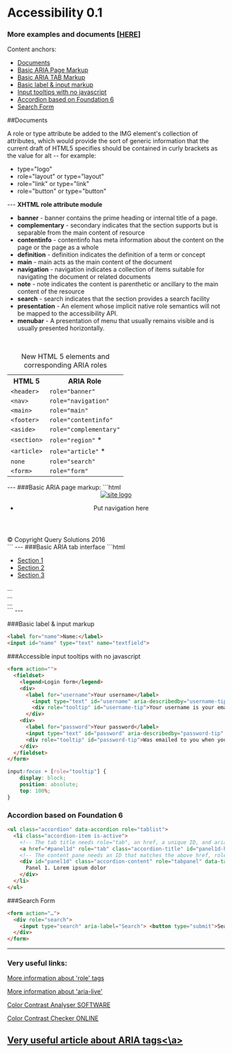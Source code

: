 # Accessibility 0.1
### More examples and documents [<a href="http://vol4ikman.github.io/accessibility/" title="Examples" target="_blank">HERE</a>]

Content anchors:
<ul>
	<li><a href="#user-content-documents">Documents</a></li>
	<li><a href="#user-content-basic-aria-page-markup">Basic ARIA Page Markup</a></li>
	<li><a href="#user-content-basic-aria-tab-interface">Basic ARIA TAB Markup</a></li>
	<li><a href="#user-content-basic-label--input-markup">Basic label & input markup</a></li>
	<li><a href="#user-content-accessible-input-tooltips-with-no-javascript">Input tooltips with no javascript</a></li>
	<li><a href="#user-content-accordion-based-on-foundation-6">Accordion based on Foundation 6</a></li>
	<li><a href="#user-content-search-form">Search Form</a></li>
</ul>

##Documents

A role or type attribute be added to the IMG element's collection of attributes, which would provide the sort of generic information that the current draft of HTML5 specifies should be contained in curly brackets as the value for alt -- for example:
<ul>
<li>type="logo"</li>
<li>role="layout" or type="layout"</li>
<li>role="link" or type="link"</li>
<li>role="button" or type="button"</li>
</ul>
---
<strong>XHTML role attribute module</strong>
<ul>
<li><strong>banner</strong> - banner contains the prime heading or internal title of a page.</li>
<li><strong>complementary</strong> - secondary indicates that the section supports but is separable from the main content of resource</li>
<li><strong>contentinfo</strong> - contentinfo has meta information about the content on the page or the page as a whole</li>
<li><strong>definition</strong> - definition indicates the definition of a term or concept</li>
<li><strong>main</strong> - main acts as the main content of the document</li>
<li><strong>navigation</strong> - navigation indicates a collection of items suitable for navigating the document or related documents</li>
<li><strong>note</strong> - note indicates the content is parenthetic or ancillary to the main content of the resource</li>
<li><strong>search</strong> - search indicates that the section provides a search facility</li>
<li><strong>presentation</strong> - An element whose implicit native role semantics will not be mapped to the accessibility API.</li>
<li><strong>menubar</strong> - A presentation of menu that usually remains visible and is usually presented horizontally.</li>
</ul>
<br/>
<table class="data">
<caption>New HTML 5 elements and  corresponding ARIA roles</caption>
  <tbody><tr>
    <th scope="col">HTML 5</th>
    <th scope="col">ARIA Role</th>
  </tr>
  <tr>
    <td><code>&lt;header&gt;</code></td>
    <td><code>role="banner"</code></td>
  </tr>
  <tr>
    <td><code>&lt;nav&gt;</code></td>
    <td><code>role="navigation"</code></td>
  </tr>
  <tr>
    <td><code>&lt;main&gt;</code></td>
    <td><code>role="main"</code></td>
  </tr>
  <tr>
    <td><code>&lt;footer&gt;</code></td>
    <td><code>role="contentinfo"</code></td>
  </tr>
  <tr>
    <td><code>&lt;aside&gt;</code></td>
    <td><code>role="complementary"</code></td>
  </tr>
  <tr>
    <td><code>&lt;section&gt;</code></td>
    <td><code>role="region"</code> *</td>
  </tr>
  <tr>
    <td><code>&lt;article&gt;</code></td>
    <td><code>role="article"</code> *</td>
  </tr>
  <tr>
    <td><code>none</code></td>
    <td><code>role="search"</code></td>
  </tr>
  <tr>
    <td><code>&lt;form&gt;</code></td>
    <td><code>role="form"</code></td>
  </tr>
</tbody></table>
---
###Basic ARIA page markup:
```html
<header class="header" role="banner">
	<div class="logo">
		<a href="/" title="site title"><img src="#" type="logo" alt="site logo" /></a>
	</div>
	<nav role="navigation" aria-label="Main menu">
	 <ul>
	    <li>Put navigation here</li>
	 </ul>
	</nav>  
</header>

<main class="main_container" role="main">

  <section class="section" role="region" id="section-1">
    <article class="article" role="article"></article>
    <article class="article" role="article"></article>
    <article class="article" role="article"></article>
  </section>
  
  <section class="section" role="region" id="section-2">
    <article class="article" role="article"></article>
    <article class="article" role="article"></article>
    <article class="article" role="article"></article>
  </section>  
  
</main>

<aside role="complementary">
  <form role="form" class="form"></form>
</aside>

<footer class="footer" role="contentinfo">© Copyright Query Solutions 2016</footer>
```
---
###Basic ARIA tab interface
```html
<ul role="tablist">
  <li role="presentation">
    <a href="#section1" tabindex="0" role="tab" aria-controls="section1" aria-selected="true">Section 1</a>
  </li>
  <li role="presentation"><a href="#section2" tabindex="-1" role="tab" aria-controls="section2">Section 2</a></li>
  <li role="presentation"><a href="#section3" tabindex="-1" role="tab" aria-controls="section3">Section 3</a></li>
</ul>

<section id="section1" role="tabpanel">...</section>
<section id="section2" role="tabpanel" aria-hidden="true">...</section>
<section id="section3" role="tabpanel" aria-hidden="true">...</section>
```
---

###Basic label & input markup
```html
<label for="name">Name:</label>
<input id="name" type="text" name="textfield">
```

###Accessible input tooltips with no javascript
```html
<form action="">
  <fieldset>
    <legend>Login form</legend>
    <div>
      <label for="username">Your username</label>
	    <input type="text" id="username" aria-describedby="username-tip" required />
	    <div role="tooltip" id="username-tip">Your username is your email address</div>
	  </div>
	<div>
	  <label for="password">Your password</label>
	  <input type="text" id="password" aria-describedby="password-tip" required />
	  <div role="tooltip" id="password-tip">Was emailed to you when you signed up</div>
	</div>
  </fieldset>
</form>
```
```css
input:focus + [role="tooltip"] {
	display: block;
	position: absolute;
	top: 100%;
}
```

### Accordion based on Foundation 6
```html
<ul class="accordion" data-accordion role="tablist">
  <li class="accordion-item is-active">
    <!-- The tab title needs role="tab", an href, a unique ID, and aria-controls. -->
    <a href="#panel1d" role="tab" class="accordion-title" id="panel1d-heading" aria-controls="panel1d">Accordion 1</a>
    <!-- The content pane needs an ID that matches the above href, role="tabpanel", data-tab-content, and aria-labelledby. -->
    <div id="panel1d" class="accordion-content" role="tabpanel" data-tab-content aria-labelledby="panel1d-heading">
      Panel 1. Lorem ipsum dolor
    </div>
  </li>
</ul>
```

###Search Form
```html
<form action="…">
  <div role="search">
    <input type="search" aria-label="Search"> <button type="submit">Search</button>
  </div>
</form>
```

---
### Very useful links:

<a href="http://www.w3.org/TR/wai-aria/roles#document_structure_roles" target="_blank">More information about 'role' tags</a>

<a href="https://developer.mozilla.org/en-US/docs/Web/Accessibility/ARIA/ARIA_Live_Regions" target="_blank">More information about 'aria-live'</a>

<a href="https://www.paciellogroup.com/resources/contrastanalyser/" target="_blank">Color Contrast Analyser SOFTWARE</a>

<a href="http://webaim.org/resources/contrastchecker/" target="_blank">Color Contrast Checker ONLINE</a>

<a href="http://www.sitepoint.com/how-to-use-aria-effectively-with-html5/">Very useful article about ARIA tags<\a>
---
